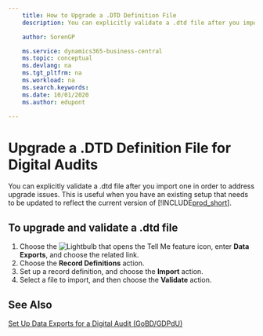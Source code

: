 ```yaml
---
    title: How to Upgrade a .DTD Definition File
    description: You can explicitly validate a .dtd file after you import one in order to address upgrade issues. This is useful when you have an existing setup that needs to be updated to reflect the current version of Business Central.

    author: SorenGP

    ms.service: dynamics365-business-central
    ms.topic: conceptual
    ms.devlang: na
    ms.tgt_pltfrm: na
    ms.workload: na
    ms.search.keywords:
    ms.date: 10/01/2020
    ms.author: edupont

---
```

# Upgrade a .DTD Definition File for Digital Audits

You can explicitly validate a .dtd file after you import one in order to address upgrade issues. This is useful when you have an existing setup that needs to be updated to reflect the current version of [!INCLUDE[prod_short](../../includes/prod_short.md)].  

## To upgrade and validate a .dtd file  

1. Choose the ![Lightbulb that opens the Tell Me feature](../../media/ui-search/search_small.png "Tell me what you want to do") icon, enter **Data Exports**, and choose the related link.  
2. Choose the **Record Definitions** action.  
3. Set up a record definition, and choose the **Import** action.  
4. Select a file to import, and then choose the **Validate** action.  

## See Also

[Set Up Data Exports for a Digital Audit (GoBD/GDPdU)](how-to-set-up-data-exports-for-digital-audits.md)  
